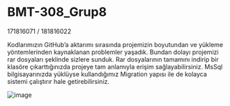 # BMT-308_Grup8
171816071 / 181816022

Kodlarımızın GitHub’a aktarımı sırasında projemizin boyutundan ve yükleme yöntemlerinden kaynaklanan problemler yaşadık. 
Bundan dolayı projemizi rar dosyaları şeklinde sizlere sunduk.
Rar dosyalarının tamamını indirip bir klasöre çıkarttığınızda projeye tam anlamıyla erişim sağlayabilirsiniz. 
MsSql bilgisayarınızda yüklüyse kullandığımız Migration yapısı ile de kolayca sistemi çalıştırır hale getirebilirsiniz.

![image](https://user-images.githubusercontent.com/59333063/122931704-cd10d980-d375-11eb-9227-203485216fdb.png)
